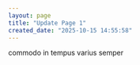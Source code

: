 ```yaml
---
layout: page
title: "Update Page 1"
created_date: "2025-10-15 14:55:58"
---
```


commodo in tempus varius semper 
